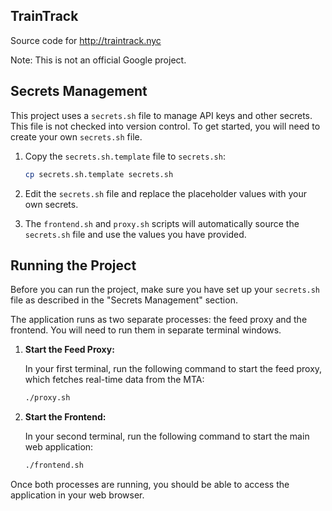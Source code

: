 ## TrainTrack

Source code for http://traintrack.nyc

Note: This is not an official Google project.

## Secrets Management

This project uses a `secrets.sh` file to manage API keys and other secrets. This file is not checked into version control. To get started, you will need to create your own `secrets.sh` file.

1.  Copy the `secrets.sh.template` file to `secrets.sh`:

    ```bash
    cp secrets.sh.template secrets.sh
    ```

2.  Edit the `secrets.sh` file and replace the placeholder values with your own secrets.

3.  The `frontend.sh` and `proxy.sh` scripts will automatically source the `secrets.sh` file and use the values you have provided.

## Running the Project

Before you can run the project, make sure you have set up your `secrets.sh` file as described in the "Secrets Management" section.

The application runs as two separate processes: the feed proxy and the frontend. You will need to run them in separate terminal windows.

1.  **Start the Feed Proxy:**

    In your first terminal, run the following command to start the feed proxy, which fetches real-time data from the MTA:

    ```bash
    ./proxy.sh
    ```

2.  **Start the Frontend:**

    In your second terminal, run the following command to start the main web application:

    ```bash
    ./frontend.sh
    ```

Once both processes are running, you should be able to access the application in your web browser.
